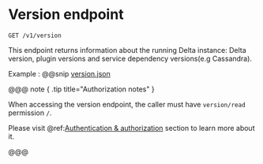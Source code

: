 # Version endpoint

```http request
GET /v1/version
```

This endpoint returns information about the running Delta instance: Delta version, plugin versions and service dependency versions(e.g Cassandra).

Example
:   @@snip [version.json](assets/version.json)

@@@ note { .tip title="Authorization notes" }

When accessing the version endpoint, the caller must have `version/read` permission `/`.

Please visit @ref:[Authentication & authorization](authentication.md) section to learn more about it.

@@@